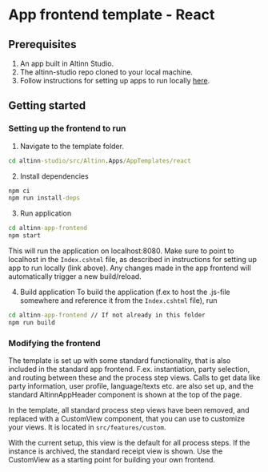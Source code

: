 # App frontend template - React

## Prerequisites
1. An app built in Altinn Studio.
2. The altinn-studio repo cloned to your local machine.
2. Follow instructions for setting up apps to run locally [here](https://docs.altinn.studio/teknologi/altinnstudio/development/handbook/front-end/developing/#app-frontend).

## Getting started

### Setting up the frontend to run
1. Navigate to the template folder.

```cmd
cd altinn-studio/src/Altinn.Apps/AppTemplates/react
```
2. Install dependencies

```cmd
npm ci
npm run install-deps
```

3. Run application

```cmd
cd altinn-app-frontend
npm start
``` 

  This will run the application on localhost:8080. Make sure to point to localhost in the `Index.cshtml` file, as described in instructions for setting up app to run locally (link above). Any changes made in the app frontend will automatically trigger a new build/reload.

4. Build application
To build the application (f.ex to host the .js-file somewhere and reference it from the `Index.cshtml` file), run 

```cmd
cd altinn-app-frontend // If not already in this folder
npm run build
``` 

### Modifying the frontend
The template is set up with some standard functionality, that is also included in the standard app frontend. F.ex. instantiation, party selection, and routing between these and the process step views. Calls to get data like party information, user profile, language/texts etc. are also set up, and the standard AltinnAppHeader component is shown at the top of the page. 

In the template, all standard process step views have been removed, and replaced with a CustomView component, that you can use to customize your views. It is located in `src/features/custom`. 

With the current setup, this view is the default for all process steps. If the instance is archived, the standard receipt view is shown. Use the CustomView as a starting point for building your own frontend.

